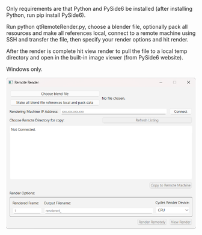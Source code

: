 Only requirements are that Python and PySide6 be installed (after installing Python, run pip install PySide6).

Run python qtRemoteRender.py, choose a blender file, optionally pack all resources and make all references local, connect to a remote machine using SSH and transfer the file, then specify your render options and hit render.

After the render is complete hit view render to pull the file to a local temp directory and open in the built-in image viewer (from PySide6 website).

Windows only.

![Main interface screenshot](/Screenshots/Main_Interface.png?raw=true "Main Interface")
